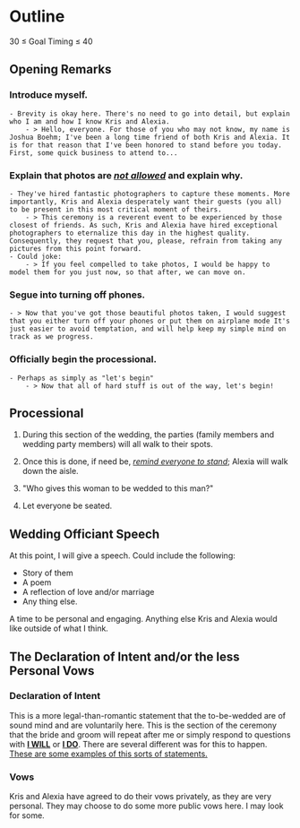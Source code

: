 # Outline

30 &le; Goal Timing &le; 40

## Opening Remarks

### Introduce myself. 
    - Brevity is okay here. There's no need to go into detail, but explain who I am and how I know Kris and Alexia.
        - > Hello, everyone. For those of you who may not know, my name is Joshua Boehm; I've been a long time friend of both Kris and Alexia. It is for that reason that I've been honored to stand before you today. First, some quick business to attend to...

### Explain that photos are *<u>not allowed</u>* and explain why.
    - They've hired fantastic photographers to capture these moments. More importantly, Kris and Alexia desperately want their guests (you all) to be present in this most critical moment of theirs.
        - > This ceremony is a reverent event to be experienced by those closest of friends. As such, Kris and Alexia have hired exceptional photographers to eternalize this day in the highest quality. Consequently, they request that you, please, refrain from taking any pictures from this point forward.
    - Could joke: 
        - > If you feel compelled to take photos, I would be happy to model them for you just now, so that after, we can move on.
        
### Segue into turning off phones. 
    - > Now that you've got those beautiful photos taken, I would suggest that you either turn off your phones or put them on airplane mode It's just easier to avoid temptation, and will help keep my simple mind on track as we progress.
    
### Officially begin the processional.
    - Perhaps as simply as "let's begin"
        - > Now that all of hard stuff is out of the way, let's begin!

## Processional

1. During this section of the wedding, the parties (family members and wedding party members) will all walk to their spots. 

2. Once this is done, if need be, <u>*remind everyone to stand*</u>; Alexia will walk down the aisle.

3. "Who gives this woman to be wedded to this man?"

4. Let everyone be seated.

## Wedding Officiant Speech

At this point, I will give a speech. Could include the following:

- Story of them
- A poem
- A reflection of love and/or marriage
- Any thing else.

A time to be personal and engaging. Anything else Kris and Alexia would like outside of what I think.

##  The Declaration of Intent and/or the less Personal Vows

### Declaration of Intent

This is a more legal-than-romantic statement that the to-be-wedded are of sound mind and are voluntarily here. 
This is the section of the ceremony that the bride and groom will repeat after me or simply respond to questions with <b><u>I WILL</u></b> or <b><u>I DO</u></b>. 
There are several different was for this to happen. [These are some examples of this sorts of statements.](https://officianteric.com/declaration-of-consent/)

### Vows

Kris and Alexia have agreed to do their vows privately, as they are very personal. They may choose to do some more public vows here. I may look for some.